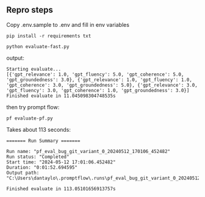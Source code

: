 ## Repro steps

Copy .env.sample to .env and fill in env variables

```
pip install -r requirements txt
```

```
python evaluate-fast.py
```

output:
```
Starting evaluate...
[{'gpt_relevance': 1.0, 'gpt_fluency': 5.0, 'gpt_coherence': 5.0, 'gpt_groundedness': 3.0}, {'gpt_relevance': 1.0, 'gpt_fluency': 1.0, 'gpt_coherence': 3.0, 'gpt_groundedness': 5.0}, {'gpt_relevance': 3.0, 'gpt_fluency': 3.0, 'gpt_coherence': 1.0, 'gpt_groundedness': 3.0}]
Finished evaluate in 11.045098304748535s
```

then try prompt flow:
```
pf evaluate-pf.py
```

Takes about 113 seconds:
```
======= Run Summary =======

Run name: "pf_eval_bug_git_variant_0_20240512_170106_452482"
Run status: "Completed"
Start time: "2024-05-12 17:01:06.452482"
Duration: "0:01:52.694595"
Output path: "C:\Users\dantaylo\.promptflow\.runs\pf_eval_bug_git_variant_0_20240512_170106_452482"

Finished evaluate in 113.05101656913757s
```
